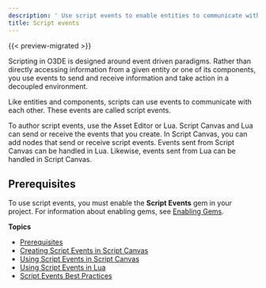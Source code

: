 ```yaml
---
description: ' Use script events to enable entities to communicate with each other in Open 3D Engine. '
title: Script events
---
```


{{< preview-migrated >}}

Scripting in O3DE is designed around event driven paradigms. Rather than directly accessing information from a given entity or one of its components, you use events to send and receive information and take action in a decoupled environment.

Like entities and components, scripts can use events to communicate with each other. These events are called script events.

To author script events, use the Asset Editor or Lua. Script Canvas and Lua can send or receive the events that you create. In Script Canvas, you can add nodes that send or receive script events. Events sent from Script Canvas can be handled in Lua. Likewise, events sent from Lua can be handled in Script Canvas.

## Prerequisites 

To use script events, you must enable the **Script Events** gem in your project. For information about enabling gems, see [Enabling Gems](/docs/userguide/gems/using-project-configurator.md).

**Topics**
+ [Prerequisites](#script-events-prerequisites)
+ [Creating Script Events in Script Canvas](/docs/user-guide/scripting/script-events/creating-in-script-canvas.md)
+ [Using Script Events in Script Canvas](/docs/user-guide/scripting/script-events/using-in-script-canvas.md)
+ [Using Script Events in Lua](/docs/user-guide/scripting/script-events/lua.md)
+ [Script Events Best Practices](/docs/user-guide/scripting/script-events/best-practices.md)
